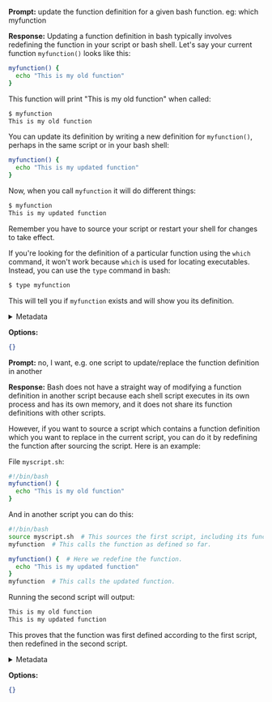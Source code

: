 **Prompt:**
update the function definition for a given bash function. eg: which myfunction

**Response:**
Updating a function definition in bash typically involves redefining the function in your script or bash shell. Let's say your current function `myfunction()` looks like this:

```bash
myfunction() {
  echo "This is my old function"
}
```

This function will print "This is my old function" when called:

```bash
$ myfunction
This is my old function
```

You can update its definition by writing a new definition for `myfunction()`, perhaps in the same script or in your bash shell:

```bash
myfunction() {
  echo "This is my updated function"
}
```

Now, when you call `myfunction` it will do different things:

```bash
$ myfunction
This is my updated function
```

Remember you have to source your script or restart your shell for changes to take effect.

If you're looking for the definition of a particular function using the `which` command, it won't work because `which` is used for locating executables. Instead, you can use the `type` command in bash:

```bash
$ type myfunction
```

This will tell you if `myfunction` exists and will show you its definition.

<details><summary>Metadata</summary>

- Duration: 24327 ms
- Datetime: 2023-08-25T19:01:17.872860
- Model: gpt-4-0613

</details>

**Options:**
```json
{}
```

**Prompt:**
no, I want, e.g. one script to update/replace the function definition in another

**Response:**
Bash does not have a straight way of modifying a function definition in another script because each shell script executes in its own process and has its own memory, and it does not share its function definitions with other scripts.

However, if you want to source a script which contains a function definition which you want to replace in the current script, you can do it by redefining the function after sourcing the script. Here is an example:

File `myscript.sh`:

```bash
#!/bin/bash
myfunction() {
  echo "This is my old function"
}
```

And in another script you can do this:

```bash
#!/bin/bash
source myscript.sh  # This sources the first script, including its function definition.
myfunction  # This calls the function as defined so far.

myfunction() {  # Here we redefine the function.
  echo "This is my updated function"
}
myfunction  # This calls the updated function.
```

Running the second script will output:

```bash
This is my old function
This is my updated function
```

This proves that the function was first defined according to the first script, then redefined in the second script.

<details><summary>Metadata</summary>

- Duration: 22380 ms
- Datetime: 2023-08-25T19:02:27.690137
- Model: gpt-4-0613

</details>

**Options:**
```json
{}
```

